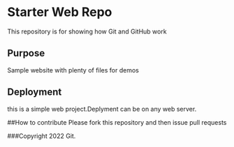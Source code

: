 # Starter Web Repo

This repository is for showing how Git and GitHub work

## Purpose

Sample website with plenty of files for demos

## Deployment
this is a simple web project.Deplyment can be on any web server.

##How to contribute
Please fork this repository and then issue pull requests

###Copyright
2022 Git.
